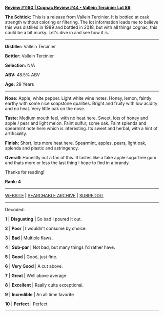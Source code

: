 
[**Review #1160 | Cognac Review #44 - Vallein Tercinier Lot 89**]( https://t8ke.review/review-1160-vallein-tercinier-lot-89/)

**The Schtick:** This is a release from Vallein Tercinier. It is bottled at cask strength without coloring or filtering. The lot information leads me to believe this was distilled in 1989 and bottled in 2018, but with all things cognac, this could be a bit murky. Let's dive in and see how it is. 

-----

**Distiller:** Vallein Tercinier

**Bottler:** Vallein Tercinier

**Selection:** N/A

**ABV:** 48.5% ABV

**Age:** 29 Years 

-----

**Nose:**  Apple, white pepper. Light white wine notes. Honey, lemon, faintly earthy with some nice soapstone qualities. Bright and fruity with low acidity and no heat. Very little oak on the nose.   

**Taste:** Medium mouth feel, with no heat here. Sweet, lots of honey and apple / pear and light melon. Faint sulfur, some oak. Faint splenda and spearmint note here which is interesting. Its sweet and herbal, with a hint of artificiality. 

**Finish:** Short, lots more heat here. Spearmint, apples, pears, light oak, splenda and plastic and astringency. 

**Overall:** Honestly not a fan of this. It tastes like a fake apple sugarfree gum and thats more or less the last thing I hope to find in a brandy. 

Thanks for reading!

**Rank: 4**



-----

[WEBSITE](https://t8ke.review) | [SEARCHABLE ARCHIVE](https://t8ke.review/review-archive/) | [SUBREDDIT](https://reddit.com/r/t8kereviews)

-----

Decoded:

**1** | **Disgusting** | So bad I poured it out.

**2** | **Poor** | I wouldn't consume by choice.

**3** | **Bad** | Multiple flaws.

**4** | **Sub-par** | Not bad, but many things I'd rather have.

**5** | **Good** | Good, just fine.

**6** | **Very Good** | A cut above.

**7** | **Great** | Well above average

**8** | **Excellent** | Really quite exceptional.

**9** | **Incredible** | An all time favorite

**10** | **Perfect** | Perfect

----


